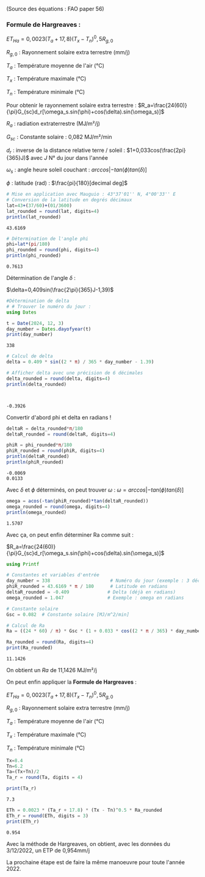 (Source des équations : FAO paper 56)

### **Formule de Hargreaves** : 

$ET_{Ha}=0,0023(T_a+17,8)(T_x-T_n)^0,5R_{g,0}$

$R_{g,0}$ : Rayonnement solaire extra terrestre (mm/j)

$T_a$ : Température moyenne de l'air (°C)

$T_x$ : Température maximale (°C)

$T_n$ : Température minimale (°C)


Pour obtenir le rayonnement solaire extra terrestre : 
$R_a=\frac{24(60)}{\pi}G_{sc}d_r[\omega_s.sin(\phi)+cos(\delta).sin(\omega_s)]$

$R_a$ : radiation extraterrestre (MJ/m²/j)

$G_{sc}$ : Constante solaire : 0,082 MJ/m²/min

$d_r$ : inverse de la distance relative terre / soleil : $1+0,033cos(\frac{2pi}{365}J)$  avec $J$ N° du jour dans l'année

$\omega_s$ : angle heure soleil couchant : $arccos|-tan(\phi)tan(\delta)]$

$\phi$ : latitude (rad) : $\frac{pi}{180}[decimal deg]$




```julia
# Mise en application avec Mauguio : 43°37'01'' N, 4°00'33'' E
# Conversion de la latitude en degrés décimaux 
lat=43+(37/60)+(01/3600)
lat_rounded = round(lat, digits=4)
println(lat_rounded)

```

    43.6169
    


```julia
# Détermination de l'angle phi
phi=lat*(pi/180)
phi_rounded = round(phi, digits=4)
println(phi_rounded)

```

    0.7613
    

Détermination de l'angle $\delta$ : 

$\delta=0,409sin(\frac{2\pi}{365}J-1,39)$



```julia
#Détermination de delta
# # Trouver le numéro du jour : 
using Dates

t = Date(2024, 12, 3)
day_number = Dates.dayofyear(t)
print(day_number)

```

    338


```julia
# Calcul de delta
delta = 0.409 * sin((2 * π) / 365 * day_number - 1.39)

# Afficher delta avec une précision de 6 décimales
delta_rounded = round(delta, digits=4)
println(delta_rounded)




```

    -0.3926
    

Convertir d'abord phi et delta en radians !


```julia
deltaR = delta_rounded*π/180
deltaR_rounded = round(deltaR, digits=4)

phiR = phi_rounded*π/180
phiR_rounded = round(phiR, digits=4)
println(deltaR_rounded)
println(phiR_rounded)
```

    -0.0069
    0.0133
    

Avec $\delta$ et $\phi$ déterminés, on peut trouver $\omega$ : 
$\omega=arccos|-tan(\phi)tan(\delta)]$


```julia
omega = acos(-tan(phiR_rounded)*tan(deltaR_rounded))
omega_rounded = round(omega, digits=4)
println(omega_rounded)
```

    1.5707
    

Avec ça, on peut enfin déterminer Ra comme suit : 

$R_a=\frac{24(60)}{\pi}G_{sc}d_r[\omega_s.sin(\phi)+cos(\delta).sin(\omega_s)]$


```julia
using Printf

# Constantes et variables d'entrée
day_number = 338                      # Numéro du jour (exemple : 3 décembre)
phiR_rounded = 43.6169 * π / 180      # Latitude en radians
deltaR_rounded = -0.409              # Delta (déjà en radians)
omega_rounded = 1.047                # Exemple : omega en radians

# Constante solaire
Gsc = 0.082  # Constante solaire [MJ/m^2/min]

# Calcul de Ra
Ra = ((24 * 60) / π) * Gsc * (1 + 0.033 * cos((2 * π / 365) * day_number)) *  (omega_rounded * sin(phiR_rounded) * sin(deltaR_rounded) + cos(phiR_rounded) * cos(deltaR_rounded) * sin(omega_rounded))

Ra_rounded = round(Ra, digits=4)
print(Ra_rounded)


```

    11.1426

On obtient un $Ra$ de 11,1426 MJ/m²/j

On peut enfin appliquer la  **Formule de Hargreaves** : 

$ET_{Ha}=0,0023(T_a+17,8)(T_x-T_n)^0,5R_{g,0}$

$R_{g,0}$ : Rayonnement solaire extra terrestre (mm/j)

$T_a$ : Température moyenne de l'air (°C)

$T_x$ : Température maximale (°C)

$T_n$ : Température minimale (°C)



```julia
Tx=8.4
Tn=6.2
Ta=(Tx+Tn)/2
Ta_r = round(Ta, digits = 4)

print(Ta_r)
```

    7.3


```julia
ETh = 0.0023 * (Ta_r + 17.8) * (Tx - Tn)^0.5 * Ra_rounded
ETh_r = round(ETh, digits = 3)
print(ETh_r)
```

    0.954

Avec la méthode de Hargreaves, on obtient, avec les données du 3/12/2022, un ETP de 0,954mm/j

La prochaine étape est de faire la même manoeuvre pour toute l'année 2022. 


```julia

```
